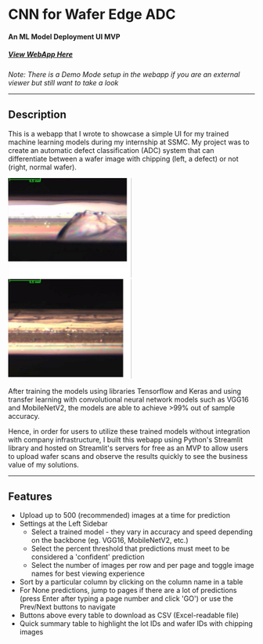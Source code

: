 # CNN for Wafer Edge ADC
#### An ML Model Deployment UI MVP
##### [View WebApp Here](https://share.streamlit.io/zhermin/ssmc "My Machine Learning WebApp")
*Note: There is a Demo Mode setup in the webapp if you are an external viewer but still want to take a look*  

---

## Description

This is a webapp that I wrote to showcase a simple UI for my trained machine learning models during my internship at SSMC. My project was to create an automatic defect classification (ADC) system that can differentiate between a wafer image with chipping (left, a defect) or not (right, normal wafer). 

<img src="demo/FAB1_BESUK666_1_SUK666-16H2_91_1_20210728052910_000.jpg" alt="Chipping Image" title="Chipping Image" style="width: 50%;"/> <img src="demo/FAB1_BES9C998_1_S9C998-09A3_462_1_20210914085456_000.jpg" alt="Non-Chipping Image" alt="Non-Chipping Image" style="width: 50%;"/>

After training the models using libraries Tensorflow and Keras and using transfer learning with convolutional neural network models such as VGG16 and MobileNetV2, the models are able to achieve >99% out of sample accuracy. 

Hence, in order for users to utilize these trained models without integration with company infrastructure, I built this webapp using Python's Streamlit library and hosted on Streamlit's servers for free as an MVP to allow users to upload wafer scans and observe the results quickly to see the business value of my solutions. 

---

## Features

* Upload up to 500 (recommended) images at a time for prediction
* Settings at the Left Sidebar
    * Select a trained model - they vary in accuracy and speed depending on the backbone (eg. VGG16, MobileNetV2, etc.)
    * Select the percent threshold that predictions must meet to be considered a 'confident' prediction
    * Select the number of images per row and per page and toggle image names for best viewing experience
* Sort by a particular column by clicking on the column name in a table
* For None predictions, jump to pages if there are a lot of predictions (press Enter after typing a page number and click 'GO') or use the Prev/Next buttons to navigate
* Buttons above every table to download as CSV (Excel-readable file)
* Quick summary table to highlight the lot IDs and wafer IDs with chipping images